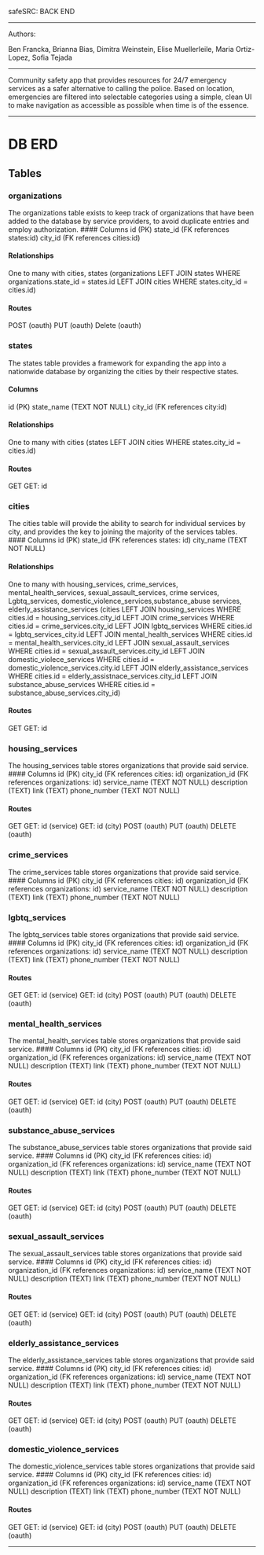 safeSRC: BACK END

---

Authors:

Ben Francka,
Brianna Bias,
Dimitra Weinstein,
Elise Muellerleile,
Maria Ortiz-Lopez,
Sofia Tejada

---

Community safety app that provides resources for 24/7 emergency services as a safer alternative to calling the police. Based on location, emergencies are filtered into selectable categories using a simple, clean UI to make navigation as accessible as possible when time is of the essence.


---

# DB ERD

## Tables

### organizations
The organizations table exists to keep track of organizations that have been added to the database by service providers, to avoid duplicate entries and employ authorization.
	#### Columns
id (PK)
state_id (FK references states:id)
city_id (FK references cities:id)
#### Relationships
One to many with cities, states
(organizations LEFT JOIN states WHERE organizations.state_id = states.id LEFT JOIN cities WHERE states.city_id = cities.id)
#### Routes
POST (oauth)
PUT (oauth)
Delete (oauth)

### states
The states table provides a framework for expanding the app into a nationwide database by organizing the cities by their respective states.
#### Columns
id (PK)
state_name (TEXT NOT NULL)
city_id (FK references city:id)
#### Relationships
One to many with cities 
(states LEFT JOIN cities WHERE states.city_id = cities.id)
#### Routes
GET
GET: id
### cities
The cities table will provide the ability to search for individual services by city, and provides the key to joining the majority of the services tables.
	#### Columns
id (PK)
state_id (FK references states: id)
city_name (TEXT NOT NULL)
#### Relationships
One to many with housing_services, crime_services, mental_health_services, sexual_assault_services, crime services, Lgbtq_services, domestic_violence_services,substance_abuse services, elderly_assistance_services
(cities 
LEFT JOIN housing_services WHERE cities.id = housing_services.city_id 
LEFT JOIN crime_services WHERE cities.id = crime_services.city_id 
LEFT JOIN lgbtq_services WHERE cities.id = lgbtq_services_city.id
LEFT JOIN mental_health_services WHERE cities.id = mental_health_services.city_id
LEFT JOIN sexual_assault_services WHERE cities.id = sexual_assault_services.city_id
LEFT JOIN domestic_violece_services WHERE cities.id = domestic_violence_services.city.id
LEFT JOIN elderly_assistance_services WHERE cities.id = elderly_assistnace_services.city_id
LEFT JOIN substance_abuse_services WHERE cities.id = substance_abuse_services.city_id)
#### Routes
GET 
GET: id
### housing_services
The housing_services table stores organizations that provide said service.
	#### Columns
id (PK)
city_id (FK references cities: id)
organization_id (FK references organizations: id)
service_name (TEXT NOT NULL)
description (TEXT)
link (TEXT)
phone_number (TEXT NOT NULL)
#### Routes
GET 
GET: id (service)
GET: id (city)
POST (oauth)
PUT (oauth)
DELETE (oauth)

### crime_services
The crime_services table stores organizations that provide said service.
	#### Columns
id (PK)
city_id (FK references cities: id)
organization_id (FK references organizations: id)
service_name (TEXT NOT NULL)
description (TEXT)
link (TEXT)
phone_number (TEXT NOT NULL)

### lgbtq_services
The lgbtq_services table stores organizations that provide said service.
	#### Columns
id (PK)
city_id (FK references cities: id)
organization_id (FK references organizations: id)
service_name (TEXT NOT NULL)
description (TEXT)
link (TEXT)
phone_number (TEXT NOT NULL)
#### Routes
GET 
GET: id (service)
GET: id (city)
POST (oauth)
PUT (oauth)
DELETE (oauth)

### mental_health_services
The mental_health_services table stores organizations that provide said service.
	#### Columns
id (PK)
city_id (FK references cities: id)
organization_id (FK references organizations: id)
service_name (TEXT NOT NULL)
description (TEXT)
link (TEXT)
phone_number (TEXT NOT NULL)
#### Routes
GET 
GET: id (service)
GET: id (city)
POST (oauth)
PUT (oauth)
DELETE (oauth)

### substance_abuse_services
The substance_abuse_services table stores organizations that provide said service.
	#### Columns
id (PK)
city_id (FK references cities: id)
organization_id (FK references organizations: id)
service_name (TEXT NOT NULL)
description (TEXT)
link (TEXT)
phone_number (TEXT NOT NULL)
#### Routes
GET 
GET: id (service)
GET: id (city)
POST (oauth)
PUT (oauth)
DELETE (oauth)

### sexual_assault_services
The sexual_assault_services table stores organizations that provide said service.
	#### Columns
id (PK)
city_id (FK references cities: id)
organization_id (FK references organizations: id)
service_name (TEXT NOT NULL)
description (TEXT)
link (TEXT)
phone_number (TEXT NOT NULL)
#### Routes
GET 
GET: id (service)
GET: id (city)
POST (oauth)
PUT (oauth)
DELETE (oauth)

### elderly_assistance_services
The elderly_assistance_services table stores organizations that provide said service.
	#### Columns
id (PK)
city_id (FK references cities: id)
organization_id (FK references organizations: id)
service_name (TEXT NOT NULL)
description (TEXT)
link (TEXT)
phone_number (TEXT NOT NULL)
#### Routes
GET 
GET: id (service)
GET: id (city)
POST (oauth)
PUT (oauth)
DELETE (oauth)

### domestic_violence_services
The domestic_violence_services table stores organizations that provide said service.
	#### Columns
id (PK)
city_id (FK references cities: id)
organization_id (FK references organizations: id)
service_name (TEXT NOT NULL)
description (TEXT)
link (TEXT)
phone_number (TEXT NOT NULL)
#### Routes
GET 
GET: id (service)
GET: id (city)
POST (oauth)
PUT (oauth)
DELETE (oauth)

---